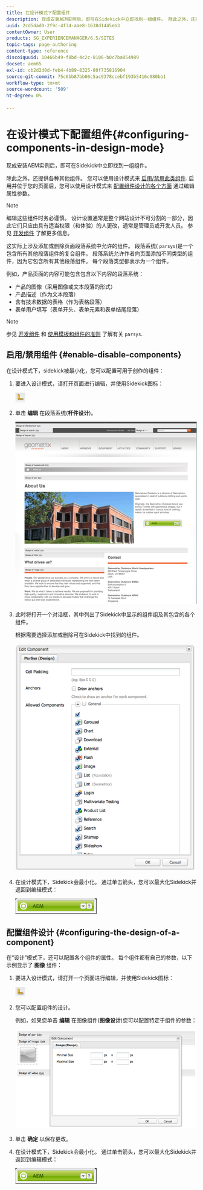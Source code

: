 ```yaml
---
title: 在设计模式下配置组件
description: 现成安装AEM实例后，即可在Sidekick中立即找到一组组件。 除此之外，还提供各种其他组件。 可以使用“设计”模式启用/禁用此类组件。
uuid: 2cd5dad0-2f9c-4f34-aae8-1638d1445eb3
contentOwner: User
products: SG_EXPERIENCEMANAGER/6.5/SITES
topic-tags: page-authoring
content-type: reference
discoiquuid: 10466b49-f8bd-4c2c-8106-b0c7ba054989
docset: aem65
exl-id: cb2d2d0d-feb4-4b89-8325-80f735816904
source-git-commit: 75c6bb87bb06c5ac9378ccebf193b5416c080bb1
workflow-type: tm+mt
source-wordcount: '509'
ht-degree: 0%

---
```


# 在设计模式下配置组件{#configuring-components-in-design-mode}

现成安装AEM实例后，即可在Sidekick中立即找到一组组件。

除此之外，还提供各种其他组件。 您可以使用设计模式来 [启用/禁用此类组件](#enabledisablecomponentsusingdesignmode). 启用并位于您的页面后，您可以使用设计模式来 [配置组件设计的各个方面](#configuringcomponentsusingdesignmode) 通过编辑属性参数。

>[!NOTE]
>
>编辑这些组件时务必谨慎。 设计设置通常是整个网站设计不可分割的一部分，因此它们只应由具有适当权限（和体验）的人更改，通常是管理员或开发人员。 参见 [开发组件](/help/sites-developing/components.md) 了解更多信息。

这实际上涉及添加或删除页面段落系统中允许的组件。 段落系统( `parsys`)是一个包含所有其他段落组件的复合组件。 段落系统允许作者向页面添加不同类型的组件，因为它包含所有其他段落组件。 每个段落类型都表示为一个组件。

例如，产品页面的内容可能包含包含以下内容的段落系统：

* 产品的图像（采用图像或文本段落的形式）
* 产品描述（作为文本段落）
* 含有技术数据的表格（作为表格段落）
* 表单用户填写（表单开头、表单元素和表单结尾段落）

>[!NOTE]
>
>参见 [开发组件](/help/sites-developing/components.md#paragraphsystem) 和 [使用模板和组件的准则](/help/sites-developing/dev-guidelines-bestpractices.md#guidelines-for-using-templates-and-components) 了解有关 `parsys`.

## 启用/禁用组件 {#enable-disable-components}

在设计模式下，sidekick被最小化，您可以配置可用于创作的组件：

1. 要进入设计模式，请打开页面进行编辑，并使用Sidekick图标：

   ![设计模式](do-not-localize/chlimage_1.png)

1. 单击 **编辑** 在段落系统(**杆件设计**)。

   ![screen_shot_2012-02-08at102726am](assets/screen_shot_2012-02-08at102726am.png)

1. 此时将打开一个对话框，其中列出了Sidekick中显示的组件组及其包含的各个组件。

   根据需要选择添加或删除可在Sidekick中找到的组件。

   ![screen_shot_2012-02-08at103407am](assets/screen_shot_2012-02-08at103407am.png)

1. 在设计模式下，Sidekick会最小化。 通过单击箭头，您可以最大化Sidekick并返回到编辑模式：

   ![Sidekick已最小化](do-not-localize/sidekick-collapsed.png)

## 配置组件设计 {#configuring-the-design-of-a-component}

在“设计”模式下，还可以配置各个组件的属性。 每个组件都有自己的参数，以下示例显示了 **图像** 组件：

1. 要进入设计模式，请打开一个页面进行编辑，并使用Sidekick图标：

   ![设计模式 — Sidekick](do-not-localize/chlimage_1-1.png)

1. 您可以配置组件的设计。

   例如，如果您单击 **编辑** 在图像组件(**图像设计**)您可以配置特定于组件的参数：

   ![chlimage_1-5](assets/chlimage_1-5.png)

1. 单击 **确定** 以保存更改。

1. 在设计模式下，Sidekick会最小化。 通过单击箭头，您可以最大化Sidekick并返回到编辑模式：

   ![Sidekick已最小化](do-not-localize/sidekick-collapsed-1.png)
